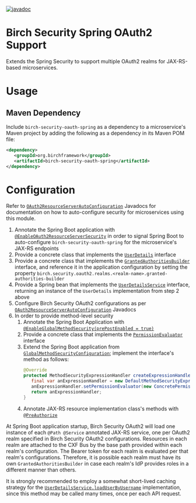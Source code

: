 [![javadoc](https://javadoc.io/badge2/org.birchframework/birch-security-oauth-spring/javadoc.svg)](https://javadoc.io/doc/org.birchframework/birch-security-oauth-spring)
# Birch Security Spring OAuth2 Support 
Extends the Spring Security to support multiple OAuth2 realms for JAX-RS-based microservices.

# Usage
## Maven Dependency

Include `birch-security-oauth-spring` as a dependency to a microservice's Maven project by adding the following as a dependency in its Maven POM file:
```xml
<dependency>
   <groupId>org.birchframework</groupId>
   <artifactId>birch-security-oauth-spring</artifactId>
</dependency>
```

# Configuration
Refer to [`OAuth2ResourceServerAutoConfiguration`](https://javadoc.io/doc/org.birchframework/birch-security-oauth-spring/latest/org/birchframework/security/oauth2/OAuth2ResourceServerAutoConfiguration.html) 
Javadocs for documentation on how to auto-configure security for microservices using this module.

1. Annotate the Spring Boot application with [`@EnableOAuth2ResourceServerSecurity`](https://javadoc.io/doc/org.birchframework/birch-security-oauth-spring/latest/org/birchframework/security/oauth2/EnableOAuth2ResourceServerSecurity.html) 
in order to signal Spring Boot to auto-configure `birch-security-oauth-spring` for the microservice's JAX-RS endpoints
2. Provide a concrete class that implements the [`UserDetails`](https://docs.spring.io/spring-security/site/docs/current/api/org/springframework/security/core/userdetails/UserDetails.html) interface
3. Provide a concrete class that implements the [`GrantedAuthoritiesBuilder`](https://javadoc.io/doc/org.birchframework/birch-security-oauth-spring/latest/org/birchframework/security/oauth2/GrantedAuthoritiesBuilder.html)
interface, and reference it in the application configuration by setting the property `birch.security.oauth2.realms.<realm-name>.granted-authorities-builder`
4. Provide a Spring bean that implements the [`UserDetailsService`](https://docs.spring.io/spring-security/site/docs/current/api/org/springframework/security/core/userdetails/UserDetailsService.html) 
interface, returning an instance of the `UserDetails` implementation from step 2 above
5. Configure Birch Security OAuth2 configurations as per [`OAuth2ResourceServerAutoConfiguration`](https://javadoc.io/doc/org.birchframework/birch-security-oauth-spring/latest/org/birchframework/security/oauth2/OAuth2ResourceServerAutoConfiguration.html) Javadocs
6. In order to provide method-level security
   1. Annotate the Spring Boot Application with [`@EnableGlobalMethodSecurity(prePostEnabled = true)`](https://docs.spring.io/spring-security/site/docs/current/api/org/springframework/security/config/annotation/method/configuration/EnableGlobalMethodSecurity.html)
   2. Provide a concrete class that implements the [`PermissionEvaluator`](https://docs.spring.io/spring-security/site/docs/current/api/org/springframework/security/access/PermissionEvaluator.html) interface
   3. Extend the Spring Boot application from [`GlobalMethodSecurityConfiguration`](https://docs.spring.io/spring-security/site/docs/current/api/org/springframework/security/config/annotation/method/configuration/GlobalMethodSecurityConfiguration.html); implement the interface's method as follows:
      ```java
      @Override
      protected MethodSecurityExpressionHandler createExpressionHandler() {
         final var anExpressionHandler = new DefaultMethodSecurityExpressionHandler();
         anExpressionHandler.setPermissionEvaluator(new ConcretePermissionEvaluator());  // implemented in step 6.ii above 
         return anExpressionHandler;
      }
      ```
   4. Annotate JAX-RS resource implementation class's methods with [`@PreAuthorize`](https://docs.spring.io/spring-security/site/docs/current/api/org/springframework/security/access/prepost/PreAuthorize.html)

At Spring Boot application startup, Birch Security OAuth2 will load one instance of each `@Path @Service` annotated JAX-RS service, one per OAuth2 realm specified in 
Birch Security OAuth2 configurations.  Resources in each realm are attached to the CXF Bus by the base path provided within each realm's configuration.  The 
Bearer token for each realm is evaluated per that realm's configurations.  Therefore, it is possible each realm must have its own `GrantedAuthoritiesBuilder`
in case each realm's IdP provides roles in a different manner than others.

It is strongly recommended to employ a somewhat short-lived caching strategy for the [`UserDetailsService.loadUserByUsername`](https://docs.spring.io/spring-security/site/docs/current/api/org/springframework/security/core/userdetails/UserDetailsService.html#loadUserByUsername(java.lang.String))
implementation, since this method may be called many times, once per each API request.